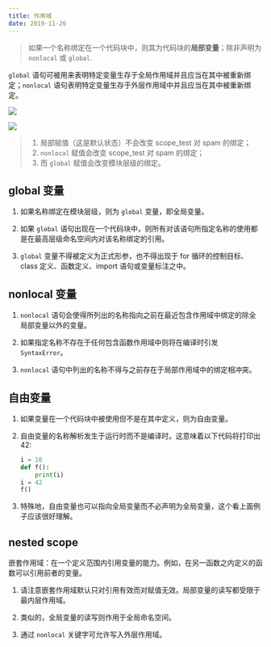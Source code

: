 ```yaml
---
title: 作用域
date: 2019-11-26
---
```


> 如果一个名称绑定在一个代码块中，则其为代码块的**局部变量**；除非声明为 `nonlocal` 或 `global`.

`global` 语句可被用来表明特定变量生存于全局作用域并且应当在其中被重新绑定；`nonlocal` 语句表明特定变量生存于外层作用域中并且应当在其中被重新绑定。

![](https://figure-bed.chua-n.com/Python/68.png)

![](https://figure-bed.chua-n.com/Python/69.png)

> 1. 局部赋值（这是默认状态）不会改变 scope_test 对 spam 的绑定；
> 2. `nonlocal` 赋值会改变 scope_test 对 spam 的绑定；
> 3. 而 `global` 赋值会改变模块层级的绑定。

## global 变量

1. 如果名称绑定在模块层级，则为 `global` 变量，即全局变量。

2. 如果 `global` 语句出现在一个代码块中，则所有对该语句所指定名称的使用都是在最高层级命名空间内对该名称绑定的引用。

3. `global` 变量不得被定义为正式形参，也不得出现于 for 循环的控制目标、class 定义、函数定义、import 语句或变量标注之中。

## nonlocal 变量

1.  `nonlocal` 语句会使得所列出的名称指向之前在最近包含作用域中绑定的除全局部变量以外的变量。

2.  如果指定名称不存在于任何包含函数作用域中则将在编译时引发 `SyntaxError`。

3.  `nonlocal` 语句中列出的名称不得与之前存在于局部作用域中的绑定相冲突。

## 自由变量

1. 如果变量在一个代码块中被使用但不是在其中定义，则为自由变量。

2. 自由变量的名称解析发生于运行时而不是编译时。这意味着以下代码将打印出 42:

    ```python
    i = 10
    def f():
        print(i)
    i = 42
    f()
    ```

3. 特殊地，自由变量也可以指向全局变量而不必声明为全局变量，这个看上面例子应该很好理解。

## nested scope

嵌套作用域：在一个定义范围内引用变量的能力。例如，在另一函数之内定义的函数可以引用前者的变量。

1. 请注意嵌套作用域默认只对引用有效而对赋值无效。局部变量的读写都受限于最内层作用域。

2. 类似的，全局变量的读写则作用于全局命名空间。

3. 通过 `nonlocal` 关键字可允许写入外层作用域。
